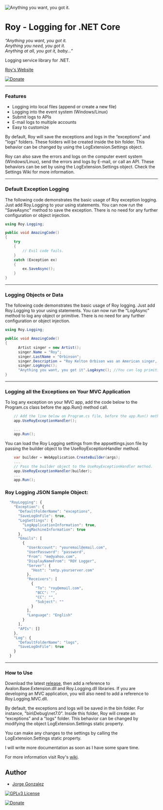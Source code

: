 ![Anything you want, you got it.](https://jorge-github.github.io/Roy/web/images/logo-biggerfont-white.PNG)

# Roy - Logging for .NET Core

_“Anything you want, you got it._  
_Anything you need, you got it._  
_Anything at all, you got it, baby…”_

Logging service library for .NET.

[Roy's Website](https://jorge-github.github.io/Roy/)

[![Donate](https://jorge-github.github.io/Roy/web/images/donate.png)](https://www.paypal.com/donate/?hosted_button_id=R7WNFY544K8LQ)

---
### Features

- Logging into local files (append or create a new file)
- Logging into the event system (Windows/Linux)
- Submit logs to APIs
- E-mail logs to multiple accounts
- Easy to customize

By default, Roy will save the exceptions and logs in the “exceptions” and "logs" folders. These folders will be created inside the bin folder. This behavior can be changed by using the LogExtension.Settings object.

Roy can also save the errors and logs on the computer event system (Windows/Linux), send the errors and logs by E-mail, or call an API. 
These behaviors can be set by using the LogExtension.Settings object. Check the Settings Wiki for more information.

---
### Default Exception Logging

The following code demonstrates the basic usage of Roy exception logging. Just add Roy.Logging to your using statements. 
You can now run the "SaveAsync" method to save the exception. There is no need for any further configuration or object injection.

```cs
using Roy.Logging;

public void AmazingCode()
{
    try
    {
        // Evil code fails.
    }
    catch (Exception ex)
    {
        ex.SaveAsync();
    }
}
```
---
### Logging Objects or Data

The following code demonstrates the basic usage of Roy logging. Just add Roy.Logging to your using statements. 
You can now run the "LogAsync" method to log any object or primitive. There is no need for any further configuration or object injection.

```cs
using Roy.Logging;

public void AmazingCode()
{
      Artist singer = new Artist();
      singer.Name = "Roy";
      singer.LastName = "Orbinson";
      singer.Description = "Roy Kelton Orbison was an American singer, songwriter, and musician.";
      singer.LogAsync();
      "Anything you want, you got it".LogAsync(); //You can log primitives too.
}
```
---
### Logging all the Exceptions on Your MVC Application

To log any exception on your MVC app, add the code below to the Program.cs class before the app.Run() method call.

```cs
    // Add the line below on Program.cs file, before the app.Run() method call.
    app.UseRoyExceptionHandler();

    ...
    app.Run();    
```

You can load the Roy Logging settings from the appsettings.json file by passing the builder object to the UseRoyExceptionHandler method.

```cs
    var builder = WebApplication.CreateBuilder(args);
    ...
    // Pass the builder object to the UseRoyExceptionHandler method.
    app.UseRoyExceptionHandler(builder);
    ...
    app.Run();    
```

### Roy Logging JSON Sample Object:

```js client
  "RoyLogging": {
    "Exception": {
      "DefaultFolderName": "exceptions",
      "SaveLogOnFile": true,
      "LogSettings": {
        "LogApplicationInformation": true,
        "LogMachineInformation": true
      },
      "Emails": [
        {
          "UserAccount": "youremail@email.com",
          "UserPassword": "password",
          "From": "me@yahoo.com",
          "DisplayNameFrom": "ROY Logger",
          "Server": {
            "Host": "smtp.yourserver.com"
          },
          "Receivers": [
            {
              "To": "roy@email.com",
              "BCC": "",
              "CC": "",
              "Subject": ""
            }
          ],
          "Language": "English"
        }
      ],
      "APIs": []
    },
    "Log": {
      "DefaultFolderName": "logs",
      "SaveLogOnFile": true
    }
  }
```
---
### How to Use

Download the latest [release](https://github.com/Jorge-GitHub/Roy/releases), then add a reference to Avalon.Base.Extension.dll and Roy.Logging.dll libraries. If you are developing an MVC application, you will also need to add a reference to Roy.Logging.MVC.dll.

By default, the exceptions and logs will be saved in the bin folder. For instance, "bin\Debug\net7.0". 
Inside this folder, Roy will create an “exceptions” and a "logs" folder. This behavior can be changed 
by modifying the object LogExtension.Settings static property.

You can make any changes to the settings by calling the LogExtension.Settings static property.

I will write more documentation as soon as I have some spare time.

For more information visit Roy's [wiki](https://github.com/Jorge-GitHub/Roy/wiki).

## Author
- [Jorge Gonzalez](https://github.com/Jorge-GitHub)

[![GPLv3 License](https://img.shields.io/badge/License-GPL%20v3-yellow.svg)](https://opensource.org/licenses/)

[![Donate](https://jorge-github.github.io/Roy/web/images/donate.png)](https://www.paypal.com/donate/?hosted_button_id=R7WNFY544K8LQ)
